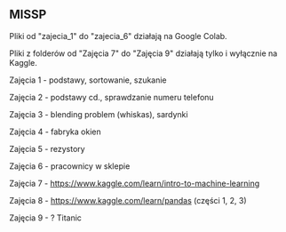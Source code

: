 ## MISSP

Pliki od "zajecia_1" do "zajecia_6" działają na Google Colab.

Pliki z folderów od "Zajęcia 7" do "Zajęcia 9" działają tylko i wyłącznie na Kaggle.



Zajęcia 1 - podstawy, sortowanie, szukanie

Zajęcia 2 - podstawy cd., sprawdzanie numeru telefonu

Zajęcia 3 - blending problem (whiskas), sardynki

Zajęcia 4 - fabryka okien

Zajęcia 5 - rezystory

Zajęcia 6 - pracownicy w sklepie

Zajęcia 7 - https://www.kaggle.com/learn/intro-to-machine-learning 

Zajęcia 8 - https://www.kaggle.com/learn/pandas (części 1, 2, 3)

Zajęcia 9 - ? Titanic
